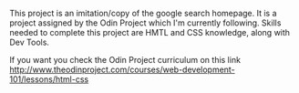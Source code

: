 This project is an imitation/copy of the google search homepage. It is a project assigned by the Odin Project which I'm currently following.
Skills needed to complete this project are HMTL and CSS knowledge, along with Dev Tools.

If you want you check the Odin Project curriculum on this link http://www.theodinproject.com/courses/web-development-101/lessons/html-css
